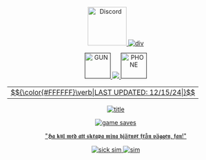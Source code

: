 <div align="center">
  

<a href="https://store.steampowered.com/app/223710/Cry_of_Fear/"><img src="https://cdn2.steamgriddb.com/logo/b5dc4e5d9b495d0196f61d45b26ef33e.png" alt="Discord" height=90px title="This game contains violence and gore, and can cause fear, depression, heart failure, and suicide. Users and viewers discretion is advised.">
![div](https://64.media.tumblr.com/61003687d4581975081854f0f8ead5ab/6e655db92b6f9731-f7/s400x600/acc9999ef7ea538197b42d9fb71e808e6e8cff37.gifv)

<a href=""><img src="https://static.wikia.nocookie.net/cry-of-fear/images/f/f9/640_glock_slot.png/revision/latest/thumbnail/width/360/height/360?cb=20190309040938" alt="GUN" height=60px title="Nobody wants a cripple,"> ![](https://komarev.com/ghpvc/?username=vexuliii&color=000000&amp;label=Monsters+Killed:) <a href=""><img src="https://static.wikia.nocookie.net/cry-of-fear/images/3/31/640_mobile_slot.png/revision/latest/thumbnail/width/360/height/360?cb=20190309051555" alt="PHONE" height=60px title="especially one that would need your help."> <table>
<tr>
  <td>$${\color{#FFFFFF}\verb|LAST UPDATED: 12/15/24|}$$</td>
</tr>
</table>


![title](https://64.media.tumblr.com/c319b4d6fe9a835d1919f91c84ab1390/7cb6ecab50abcac7-fe/s400x600/5ff66ff0947f2d5a9c9a6a495258d236b8552442.pnj)

![game saves](https://64.media.tumblr.com/360a60e563c5dff95458708d45c53fc9/bf102f50c736cb65-bd/s1280x1920/3d91a5dabd04105921ac11db17493f62f391fa00.pnj)

"𝕳𝖆 𝖐𝖚𝖑 𝖒𝖊𝖉 𝖆𝖙𝖙 𝖘𝖐𝖗𝖆𝖕𝖆 𝖒𝖎𝖓𝖆 𝖍𝖏ä𝖗𝖓𝖔𝖗 𝖋𝖗å𝖓 𝖛ä𝖌𝖌𝖊𝖓, 𝖋𝖆𝖓!"

![sick sim](https://64.media.tumblr.com/548c878bf476886ddd4e9b9ec6ff7f9f/bcacc40a1d590621-57/s250x400/55e401d5fedfdcc7884d5702f1b95823ccf2f40d.gifv)  ![sim](https://64.media.tumblr.com/4a23c70ce509cb5a9f49076404080dc4/bcacc40a1d590621-1b/s250x400/059849980656eaf47f0f3252844c94a5b6ec0cf7.gifv)






